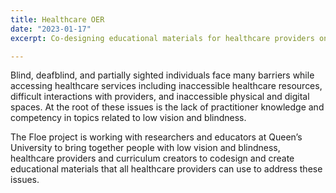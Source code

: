 ```yaml
---
title: Healthcare OER
date: "2023-01-17"
excerpt: Co-designing educational materials for healthcare providers on working with clients with low vision and blindness.

---
```


Blind, deafblind, and partially sighted individuals face many barriers while accessing
healthcare services including inaccessible healthcare resources, difficult interactions
with providers, and inaccessible physical and digital spaces. At the root of these issues
is the lack of practitioner knowledge and competency in topics related to low vision and
blindness.

The Floe project is working with researchers and educators at Queen’s University to
bring together people with low vision and blindness, healthcare providers and
curriculum creators to codesign and create educational materials that all healthcare
providers can use to address these issues.
